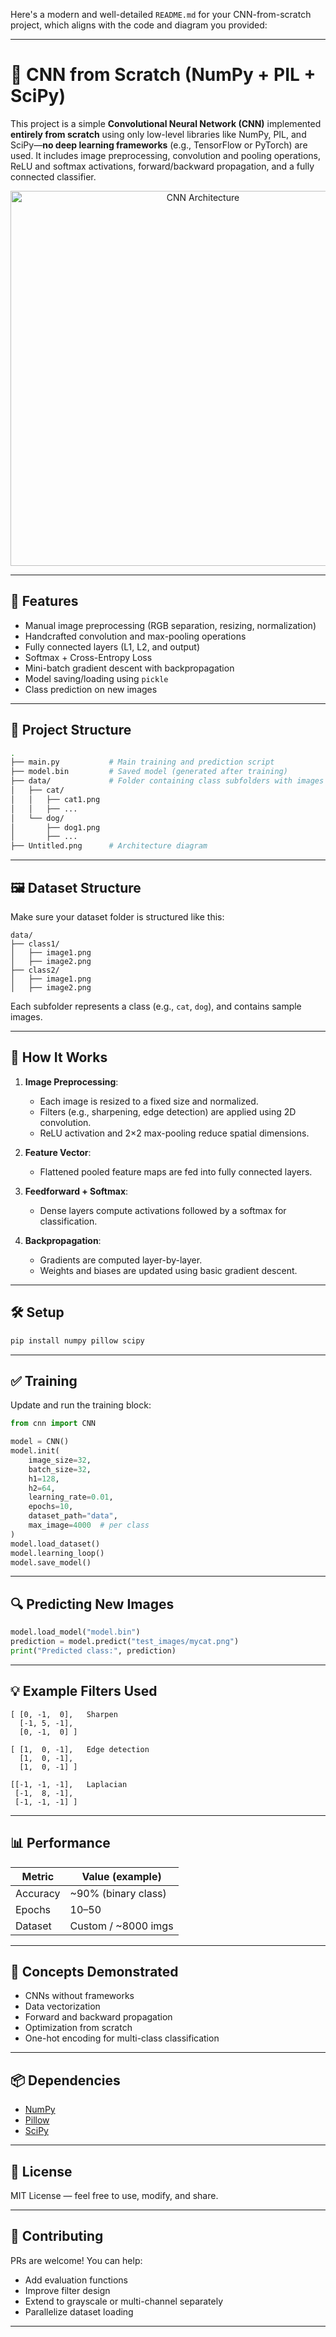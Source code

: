 Here's a modern and well-detailed `README.md` for your CNN-from-scratch project, which aligns with the code and diagram you provided:

---

# 🧠 CNN from Scratch (NumPy + PIL + SciPy)

This project is a simple **Convolutional Neural Network (CNN)** implemented **entirely from scratch** using only low-level libraries like NumPy, PIL, and SciPy—**no deep learning frameworks** (e.g., TensorFlow or PyTorch) are used. It includes image preprocessing, convolution and pooling operations, ReLU and softmax activations, forward/backward propagation, and a fully connected classifier.

<p align="center">
  <img src="Untitled.png" alt="CNN Architecture" width="600"/>
</p>

---

## 🚀 Features

* Manual image preprocessing (RGB separation, resizing, normalization)
* Handcrafted convolution and max-pooling operations
* Fully connected layers (L1, L2, and output)
* Softmax + Cross-Entropy Loss
* Mini-batch gradient descent with backpropagation
* Model saving/loading using `pickle`
* Class prediction on new images

---

## 📁 Project Structure

```bash
.
├── main.py           # Main training and prediction script
├── model.bin         # Saved model (generated after training)
├── data/             # Folder containing class subfolders with images
│   ├── cat/
│   │   ├── cat1.png
│   │   ├── ...
│   └── dog/
│       ├── dog1.png
│       ├── ...
├── Untitled.png      # Architecture diagram
```

---

## 🖼 Dataset Structure

Make sure your dataset folder is structured like this:

```
data/
├── class1/
│   ├── image1.png
│   ├── image2.png
├── class2/
│   ├── image1.png
│   ├── image2.png
```

Each subfolder represents a class (e.g., `cat`, `dog`), and contains sample images.

---

## 🧪 How It Works

1. **Image Preprocessing**:

   * Each image is resized to a fixed size and normalized.
   * Filters (e.g., sharpening, edge detection) are applied using 2D convolution.
   * ReLU activation and 2×2 max-pooling reduce spatial dimensions.

2. **Feature Vector**:

   * Flattened pooled feature maps are fed into fully connected layers.

3. **Feedforward + Softmax**:

   * Dense layers compute activations followed by a softmax for classification.

4. **Backpropagation**:

   * Gradients are computed layer-by-layer.
   * Weights and biases are updated using basic gradient descent.

---

## 🛠 Setup

```bash
pip install numpy pillow scipy
```

---

## ✅ Training

Update and run the training block:

```python
from cnn import CNN

model = CNN()
model.init(
    image_size=32,
    batch_size=32,
    h1=128,
    h2=64,
    learning_rate=0.01,
    epochs=10,
    dataset_path="data",
    max_image=4000  # per class
)
model.load_dataset()
model.learning_loop()
model.save_model()
```

---

## 🔍 Predicting New Images

```python
model.load_model("model.bin")
prediction = model.predict("test_images/mycat.png")
print("Predicted class:", prediction)
```

---

## 💡 Example Filters Used

```text
[ [0, -1,  0],   Sharpen
  [-1, 5, -1],
  [0, -1,  0] ]

[ [1,  0, -1],   Edge detection
  [1,  0, -1],
  [1,  0, -1] ]

[[-1, -1, -1],   Laplacian
 [-1,  8, -1],
 [-1, -1, -1] ]
```

---

## 📊 Performance

| Metric   | Value (example)      |
| -------- | -------------------- |
| Accuracy | \~90% (binary class) |
| Epochs   | 10–50                |
| Dataset  | Custom / \~8000 imgs |

---

## 🧠 Concepts Demonstrated

* CNNs without frameworks
* Data vectorization
* Forward and backward propagation
* Optimization from scratch
* One-hot encoding for multi-class classification

---

## 📦 Dependencies

* [NumPy](https://numpy.org)
* [Pillow](https://python-pillow.org)
* [SciPy](https://scipy.org)

---

## 📜 License

MIT License — feel free to use, modify, and share.

---

## 🤝 Contributing

PRs are welcome! You can help:

* Add evaluation functions
* Improve filter design
* Extend to grayscale or multi-channel separately
* Parallelize dataset loading

---
